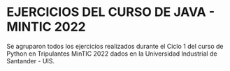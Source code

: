# EJERCICIOS DEL CURSO DE JAVA - MINTIC 2022
Se agruparon todos los ejercicios realizados durante el Ciclo 1 del curso de Python en Tripulantes MinTIC 2022 dados en la Universidad Industrial de Santander - UIS.